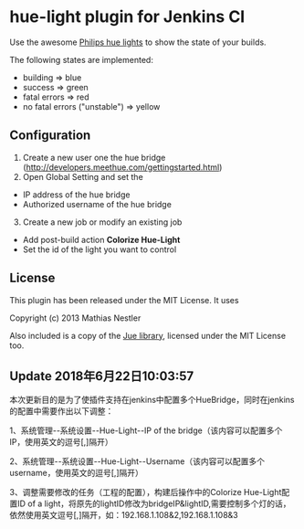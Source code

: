 # hue-light plugin for Jenkins CI

Use the awesome [Philips hue lights](https://www.meethue.com) to show the state of your builds.

The following states are implemented:

* building => blue
* success => green
* fatal errors => red
* no fatal errors ("unstable") => yellow


## Configuration

1. Create a new user one the hue bridge (http://developers.meethue.com/gettingstarted.html)
2. Open Global Setting and set the
  * IP address of the hue bridge
  * Authorized username of the hue bridge
3. Create a new job or modify an existing job
  * Add post-build action **Colorize Hue-Light**
  * Set the id of the light you want to control


## License

This plugin has been released under the MIT License. It uses

Copyright (c) 2013 Mathias Nestler

Also included is a copy of the [Jue library](https://github.com/Q42/Jue), licensed under the MIT License too.

## Update  2018年6月22日10:03:57

本次更新目的是为了使插件支持在jenkins中配置多个HueBridge，同时在jenkins的配置中需要作出以下调整：

1、系统管理--系统设置--Hue-Light--IP of the bridge（该内容可以配置多个IP，使用英文的逗号[,]隔开）

2、系统管理--系统设置--Hue-Light--Username（该内容可以配置多个username，使用英文的逗号[,]隔开）

3、调整需要修改的任务（工程的配置），构建后操作中的Colorize Hue-Light配置ID of a light，将原先的lightID修改为bridgeIP&lightID,需要控制多个灯的话，依然使用英文逗号[,]隔开，如：192.168.1.108&2,192.168.1.108&3
